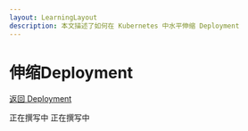```yaml
---
layout: LearningLayout
description: 本文描述了如何在 Kubernetes 中水平伸缩 Deployment
---
```


# 伸缩Deployment

[返回 Deployment](./#deployment-概述)

<el-tabs type="border-card">

<el-tab-pane label="使用 kubectl 更新 Deployment">
正在撰写中

</el-tab-pane>

<el-tab-pane label="使用 Kuboard 更新 Deployment">
正在撰写中

</el-tab-pane>

</el-tabs>
